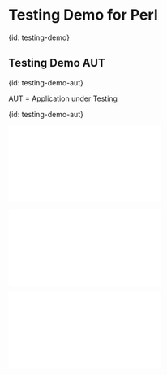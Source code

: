 # Testing Demo for Perl
{id: testing-demo}

## Testing Demo AUT
{id: testing-demo-aut}

AUT = Application under Testing

{id: testing-demo-aut}

![](examples/testing-demo/MyMath.pm)

![](examples/testing-demo/add.pl)

![](examples/testing-demo/multiply.pl)


